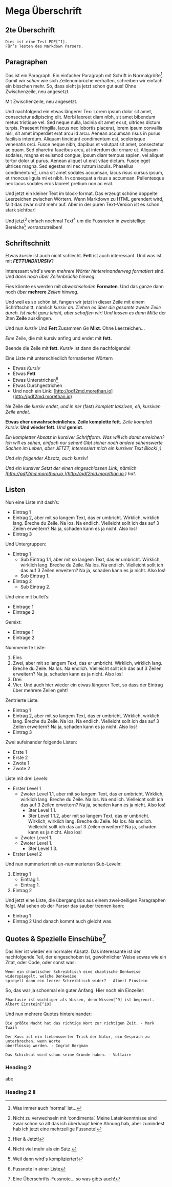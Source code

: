 # Mega Überschrift

## 2te Überschrift

```
Dies ist eine Test-PDF[^1].
Für’s Testen des Markdown Parsers.
```

[^1]: In Deutsch.

## Paragraphen

Das ist ein Paragraph. Ein einfacher Paragraph mit Schrift in Normalgröße[^2]. Damit wir _sehen_ wie
sich Zeilenumbrüche verhalten, schreiben wir einfach ein bisschen mehr. So, dass sieht ja jetzt
schon gut aus!
Ohne Zwischenzeile, neu angesetzt.

Mit Zwischenzeile, neu angesetzt.

Und nachfolgend ein etwas längerer Tex:
Lorem ipsum dolor sit amet, consectetur adipiscing elit. Morbi laoreet diam nibh, sit amet bibendum
metus tristique vel. Sed neque nulla, lacinia sit amet ex ut, ultrices dictum turpis. Praesent fringilla,
lacus nec lobortis placerat, lorem ipsum convallis nisl, sit amet imperdiet erat arcu id arcu. Aenean
accumsan risus in purus facilisis interdum. Aliquam tincidunt condimentum est, scelerisque
venenatis orci. Fusce neque nibh, dapibus et volutpat sit amet, consectetur ac quam. Sed pharetra
faucibus arcu, at interdum dui ornare ut. Aliquam sodales, magna et euismod congue, ipsum diam
tempus sapien, vel aliquet tortor dolor ut purus. Aenean aliquet ut erat vitae dictum. Fusce eget
ultrices magna. Sed egestas mi nec rutrum iaculis. Phasellus condimentum[^3], urna sit amet sodales
accumsan, lacus risus cursus ipsum, et rhoncus ligula mi et nibh. In consequat a risus a
accumsan. Pellentesque nec lacus sodales eros laoreet pretium non ac erat.

Und jetzt ein kleiner Text im block-format. Das erzeugt schöne doppelte Leerzeichen zwischen
Wörtern. Wenn Markdown zu HTML gerendert wird, fällt das zwar nicht mehr auf. Aber in der puren
Text-Version ist es schon stark sichtbar!

Und jetzt[^4] einfach nochmal Text[^5] um die Fussnoten in zweistellige Bereiche[^6] vorranzutreiben!

[^2]: Was immer auch ‘normal’ ist...
[^3]: Nicht zu verwechseln mit ‘condimenta’. Meine Lateinkenntnisse sind zwar schon so alt das ich
überhaupt keine Ahnung hab, aber zumindest hab ich jetzt eine mehrzeilige Fussnote!
[^4]: Hier & Jetzt!
[^5]: Nicht viel mehr als ein Satz.
[^6]: Weil dann wird's komplizierter!


## Schriftschnitt

Etwas _kursiv_ ist auch nicht schlecht. **Fett** ist auch interessant. Und was ist mit
**_FETTUNDKURSIV_**?

Interessant wird's wenn _mehrere Wörter hintereinanderweg formatiert_ sind. Und _dann noch über
Zeilenbrüche hinweg_.

Fies könnte es werden mit _abwechselnden_ **Formaten**. Und das ganze dann noch _über_ **mehrere**
_Zeilen_ hinweg.

Und weil es so schön ist, fangen wir jetzt in dieser Zeile mit einem Schriftschnitt, nämlich _kursiv an.
Ziehen es über die gesamte zweite Zeile durch. Ist nicht ganz leicht, aber schaffen wir! Und lassen
es dann Mitte_ der 3ten **Zeile** ausklingen.

Und nun _kursiv_ Und **Fett** Zusammen _Ge_ **Mixt**. Ohne Leerzeichen...

_Eine_ Zeile, die mit kursiv anfing und endet mit **fett.**

Beende die Zeile mit **fett.**
_Kursiv_ ist dann die nachfolgende!

Eine Liste mit unterschiedlich formatierten Wörtern

- Etwas _Kursiv_
- Etwas **Fett**
- Etwas Unterstrichen[^7]
- Etwas Durchgestrichen
- Und noch ein Link: [http://pdf2md.morethan.io](http://pdf2md.morethan.io)

Ne Zeile die _kursiv endet,
und in ner_ (fast) _komplett lasziven, eh, kursiven Zeile endet._

**Etwas eher unwahrscheinliches. Zeile komplette fett.**
_Zeile komplett kursiv._
**Und wieder fett.**
_Und_ **gemixt**.

_Ein kompletter Absatz in kursiver Schriftform. Was will ich damit erreichen? Ich will es sehen,
einfach nur sehen! Gibt sicher noch andere sehenswerte Sachen im Leben, aber JETZT,
interessiert mich ein kursiver Text Block! ;)_

_Und ein folgender Absatz, auch kursiv!_

_Und ein kursiver Setzt der einen eingeschlossen Link, nämlich [http://pdf2md.morethan.io,](http://pdf2md.morethan.io,) hat._

[^7]: Fussnote in einer Liste

## Listen

Nun eine Liste mit dash’s:

- Eintrag 1
- Eintrag 2, aber mit so langem Text, das er umbricht. Wirklich, wirklich lang. Breche du Zeile. Na
los. Na endlich. Vielleicht sollt ich das auf 3 Zeilen erweitern? Na ja, schaden kann es ja nicht.
Also los!
- Eintrag 3

Und Untergruppen:

- Eintrag 1
    - Sub Eintrag 1.1, aber mit so langem Text, das er umbricht. Wirklich, wirklich lang. Breche du
       Zeile. Na los. Na endlich. Vielleicht sollt ich das auf 3 Zeilen erweitern? Na ja, schaden kann
       es ja nicht. Also los!
    - Sub Eintrag 1.
- Eintrag 2
    - Sub Eintrag 2.

Und eine mit bullet’s:

- Eintrage 1
- Eintrage 2

Gemixt:

- Eintrage 1
- Eintrage 2

Nummerierte Liste:

1. Eins
2. Zwei, aber mit so langem Text, das er umbricht. Wirklich, wirklich lang. Breche du Zeile. Na los.
Na endlich. Vielleicht sollt ich das auf 3 Zeilen erweitern? Na ja, schaden kann es ja nicht. Also
los!
3. Drei
4. Vier. Und auch hier wieder ein etwas längerer Text, so dass der Eintrag über mehrere Zeilen
geht!

Zentrierte Liste:

- Eintrag 1
- Eintrag 2, aber mit so langem Text, das er umbricht. Wirklich, wirklich lang. Breche du Zeile.
Na los. Na endlich. Vielleicht sollt ich das auf 3 Zeilen erweitern? Na ja, schaden kann es
ja nicht. Also los!
- Eintrag 3

Zwei aufeinander folgende Listen:

- Erste 1
- Erste 2
- Zwote 1
- Zwote 2


Liste mit drei Levels:

- Erster Level 1
    - Zwoter Level 1.1, aber mit so langem Text, das er umbricht. Wirklich, wirklich lang. Breche du
       Zeile. Na los. Na endlich. Vielleicht sollt ich das auf 3 Zeilen erweitern? Na ja, schaden kann
       es ja nicht. Also los!
       - 3ter Level 1.1.
       - 3ter Level 1.1.2, aber mit so langem Text, das er umbricht. Wirklich, wirklich lang. Breche
          du Zeile. Na los. Na endlich. Vielleicht sollt ich das auf 3 Zeilen erweitern? Na ja, schaden
          kann es ja nicht. Also los!
    - Zwoter Level 1.
    - Zwoter Level 1.
       - 3ter Level 1.3.
- Erster Level 2

Und nun nummeriert mit un-nummerierten Sub-Leveln:

1. Eintrag 1
    - Eintrag 1.
    - Eintrag 1.
2. Eintrag 2

Und jetzt eine Liste, die übergangslos aus einem zwei-zeiligen Paragraphen folgt. Mal sehen ob
der Parser das sauber trennen kann:

- Eintrag 1
- Eintrag 2
Und danach kommt auch gleicht was.

## Quotes & Spezielle Einschübe[^8]

Das hier ist wieder ein normaler Absatz. Das interessante ist der nachfolgende Teil, der
eingeschoben ist, gewöhnlicher Weise sowas wie ein Zitat, oder Code, oder sonst was:

```
Wenn ein chaotischer Schreibtisch eine chaotische Denkweise widerspiegelt, welche Denkweise
spiegelt dann ein leerer Schreibtisch wider? - Albert Einstein
```

So, das war ja schonmal ein guter Anfang. Hier noch ein Einzeiler:

```
Phantasie ist wichtiger als Wissen, denn Wissen[^9] ist begrenzt. - Albert Einstein[^10]
```

Und nun mehrere Quotes hintereinander:

```
Die größte Macht hat das richtige Wort zur richtigen Zeit. - Mark Twain
```

```
Der Kuss ist ein liebenswerter Trick der Natur, ein Gespräch zu unterbrechen, wenn Worte
überflüssig werden. - Ingrid Bergman
```

```
Das Schicksal wird schon seine Gründe haben. - Voltaire
```

### Heading 2

abc

### Heading 2 II

[^8]: Eine Überschrifts-Fussnote... so was gibts auch!
[^9]: Wisse, dass ist eine Fussnote in einem Zitat!
[^10]: Der Albert Einstein (Fussnote im Zitat, am Ende der Zeile)


